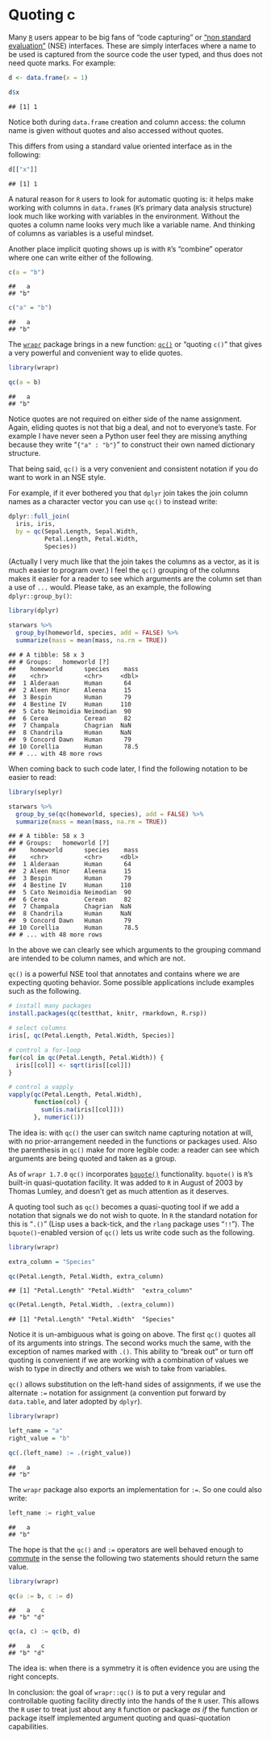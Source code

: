 Quoting c
================

Many [`R`](https://github.com/r-lib/rlang/issues/686) users appear to be
big fans of “code capturing” or [“non standard
evaluation”](http://developer.r-project.org/nonstandard-eval.pdf)
(NSE) interfaces. These are simply interfaces where a name to be used is
captured from the source code the user typed, and thus does not need
quote marks. For example:

``` r
d <- data.frame(x = 1)

d$x
```

    ## [1] 1

Notice both during `data.frame` creation and column access: the column
name is given without quotes and also accessed without quotes.

This differs from using a standard value oriented interface as in the
following:

``` r
d[["x"]]
```

    ## [1] 1

A natural reason for `R` users to look for automatic quoting is: it
helps make working with columns in `data.frame`s (`R`’s primary data
analysis structure) look much like working with variables in the
environment. Without the quotes a column name looks very much like a
variable name. And thinking of columns as variables is a useful mindset.

Another place implicit quoting shows up is with `R`’s “combine” operator
where one can write either of the following.

``` r
c(a = "b")
```

    ##   a 
    ## "b"

``` r
c("a" = "b")
```

    ##   a 
    ## "b"

The [`wrapr`](https://CRAN.R-project.org/package=wrapr) package brings
in a new function:
[`qc()`](https://winvector.github.io/wrapr/reference/qc.html) or
“quoting `c()`” that gives a very powerful and convenient way to elide
quotes.

``` r
library(wrapr)

qc(a = b)
```

    ##   a 
    ## "b"

Notice quotes are not required on either side of the name assignment.
Again, eliding quotes is not that big a deal, and not to everyone’s
taste. For example I have never seen a Python user feel they are missing
anything because they write “`{"a" : "b"}`” to construct their own named
dictionary structure.

That being said, `qc()` is a very convenient and consistent notation if
you do want to work in an NSE style.

For example, if it ever bothered you that `dplyr` join takes the join
column names as a character vector you can use `qc()` to instead write:

``` r
dplyr::full_join(
  iris, iris, 
  by = qc(Sepal.Length, Sepal.Width, 
          Petal.Length, Petal.Width, 
          Species))
```

(Actually I very much like that the join takes the columns as a vector,
as it is much easier to program over.) I feel the `qc()` grouping of the
columns makes it easier for a reader to see which arguments are the
column set than a use of `...` would. Please take, as an example, the
following `dplyr::group_by()`:

``` r
library(dplyr)

starwars %>%
  group_by(homeworld, species, add = FALSE) %>%
  summarize(mass = mean(mass, na.rm = TRUE))
```

    ## # A tibble: 58 x 3
    ## # Groups:   homeworld [?]
    ##    homeworld      species    mass
    ##    <chr>          <chr>     <dbl>
    ##  1 Alderaan       Human      64  
    ##  2 Aleen Minor    Aleena     15  
    ##  3 Bespin         Human      79  
    ##  4 Bestine IV     Human     110  
    ##  5 Cato Neimoidia Neimodian  90  
    ##  6 Cerea          Cerean     82  
    ##  7 Champala       Chagrian  NaN  
    ##  8 Chandrila      Human     NaN  
    ##  9 Concord Dawn   Human      79  
    ## 10 Corellia       Human      78.5
    ## # ... with 48 more rows

When coming back to such code later, I find the following notation to be
easier to read:

``` r
library(seplyr)

starwars %>%
  group_by_se(qc(homeworld, species), add = FALSE) %>%
  summarize(mass = mean(mass, na.rm = TRUE))
```

    ## # A tibble: 58 x 3
    ## # Groups:   homeworld [?]
    ##    homeworld      species    mass
    ##    <chr>          <chr>     <dbl>
    ##  1 Alderaan       Human      64  
    ##  2 Aleen Minor    Aleena     15  
    ##  3 Bespin         Human      79  
    ##  4 Bestine IV     Human     110  
    ##  5 Cato Neimoidia Neimodian  90  
    ##  6 Cerea          Cerean     82  
    ##  7 Champala       Chagrian  NaN  
    ##  8 Chandrila      Human     NaN  
    ##  9 Concord Dawn   Human      79  
    ## 10 Corellia       Human      78.5
    ## # ... with 48 more rows

In the above we can clearly see which arguments to the grouping command
are intended to be column names, and which are not.

`qc()` is a powerful NSE tool that annotates and contains where we are
expecting quoting behavior. Some possible applications include examples
such as the following.

``` r
# install many packages
install.packages(qc(testthat, knitr, rmarkdown, R.rsp))

# select columns
iris[, qc(Petal.Length, Petal.Width, Species)]

# control a for-loop
for(col in qc(Petal.Length, Petal.Width)) {
  iris[[col]] <- sqrt(iris[[col]])
}

# control a vapply
vapply(qc(Petal.Length, Petal.Width), 
       function(col) {
         sum(is.na(iris[[col]]))
       }, numeric(1))
```

The idea is: with `qc()` the user can switch name capturing notation at
will, with no prior-arrangement needed in the functions or packages
used. Also the parenthesis in `qc()` make for more legible code: a
reader can see which arguments are being quoted and taken as a group.

As of `wrapr 1.7.0` `qc()` incorporates
[`bquote()`](https://stat.ethz.ch/R-manual/R-devel/library/base/html/bquote.html)
functionality. `bquote()` is `R`’s built-in quasi-quotation facility. It
was added to `R` in August of 2003 by Thomas Lumley, and doesn’t get as
much attention as it deserves.

A quoting tool such as `qc()` becomes a quasi-quoting tool if we add a
notation that signals we do not wish to quote. In `R` the standard
notation for this is “`.()`” (Lisp uses a back-tick, and the `rlang`
package uses “`!!`”). The `bquote()`-enabled version of `qc()` lets us
write code such as the following.

``` r
library(wrapr)

extra_column = "Species"

qc(Petal.Length, Petal.Width, extra_column)
```

    ## [1] "Petal.Length" "Petal.Width"  "extra_column"

``` r
qc(Petal.Length, Petal.Width, .(extra_column))
```

    ## [1] "Petal.Length" "Petal.Width"  "Species"

Notice it is un-ambiguous what is going on above. The first `qc()`
quotes all of its arguments into strings. The second works much the
same, with the exception of names marked with `.()`. This ability to
“break out” or turn off quoting is convenient if we are working with a
combination of values we wish to type in directly and others we wish to
take from variables.

`qc()` allows substitution on the left-hand sides of assignments, if we
use the alternate `:=` notation for assignment (a convention put forward
by `data.table`, and later adopted by `dplyr`).

``` r
library(wrapr)

left_name = "a"
right_value = "b"

qc(.(left_name) := .(right_value))
```

    ##   a 
    ## "b"

The `wrapr` package also exports an implementation for `:=`. So one
could also write:

``` r
left_name := right_value
```

    ##   a 
    ## "b"

The hope is that the `qc()` and `:=` operators are well behaved enough
to [commute](https://en.wikipedia.org/wiki/Commutative_property) in the
sense the following two statements should return the same value.

``` r
library(wrapr)

qc(a := b, c := d)
```

    ##   a   c 
    ## "b" "d"

``` r
qc(a, c) := qc(b, d)
```

    ##   a   c 
    ## "b" "d"

The idea is: when there is a symmetry it is often evidence you are using
the right concepts.

In conclusion: the goal of `wrapr::qc()` is to put a very regular and
controllable quoting facility directly into the hands of the `R` user.
This allows the `R` user to treat just about any `R` function or package
*as if* the function or package itself implemented argument quoting and
quasi-quotation capabilities.
